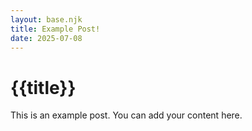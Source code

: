 ```yaml
---
layout: base.njk
title: Example Post!
date: 2025-07-08
---
```


# {{title}}

This is an example post. You can add your content here.
